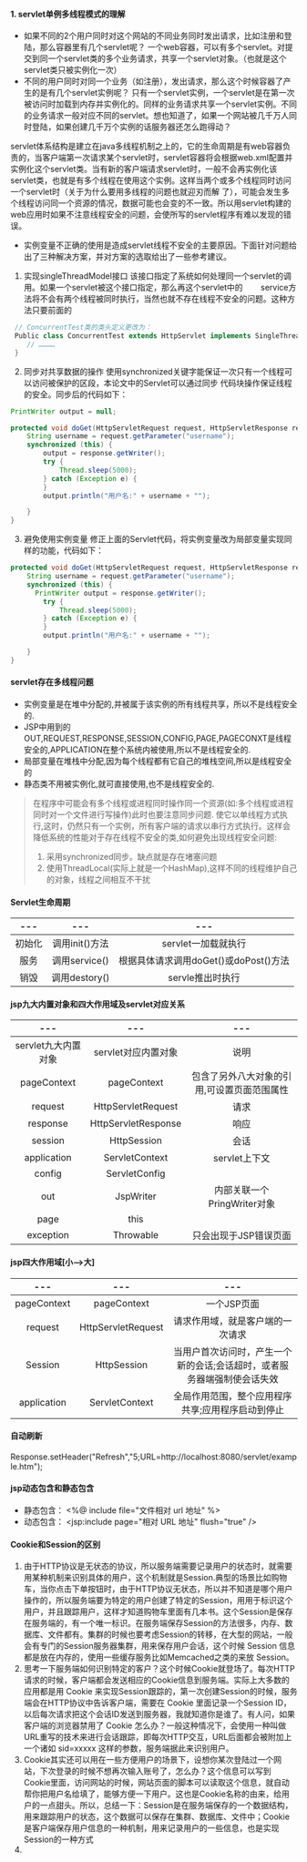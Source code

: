 #### 1. servlet单例多线程模式的理解
- 如果不同的2个用户同时对这个网站的不同业务同时发出请求，比如注册和登陆，那么容器里有几个servlet呢？
一个web容器，可以有多个servlet。对提交到同一个servlet类的多个业务请求，共享一个servlet对象。（也就是这个servlet类只被实例化一次）
- 不同的用户同时对同一个业务（如注册），发出请求，那么这个时候容器了产生的是有几个servlet实例呢？
只有一个servlet实例，一个servlet是在第一次被访问时加载到内存并实例化的。同样的业务请求共享一个servlet实例。不同的业务请求一般对应不同的servlet。想也知道了，如果一个网站被几千万人同时登陆，如果创建几千万个实例的话服务器还怎么跑得动？

servlet体系结构是建立在java多线程机制之上的，它的生命周期是有web容器负责的，当客户端第一次请求某个servlet时，servlet容器将会根据web.xml配置并实例化这个servlet类。当有新的客户端请求servlet时，一般不会再实例化该servlet类，也就是有多个线程在使用这个实例。这样当两个或多个线程同时访问一个servlet时（关于为什么要用多线程的问题也就迎刃而解 了），可能会发生多个线程访问同一个资源的情况，数据可能也会变的不一致。所以用servlet构建的web应用时如果不注意线程安全的问题，会使所写的servlet程序有难以发现的错误。
- 实例变量不正确的使用是造成servlet线程不安全的主要原因。下面针对问题给出了三种解决方案，并对方案的选取给出了一些参考建议。
1. 实现singleThreadModel接口
该接口指定了系统如何处理同一个servlet的调用。如果一个servlet被这个接口指定，那么再这个servlet中的        service方法将不会有两个线程被同时执行，当然也就不存在线程不安全的问题。这种方法只要前面的                 
```java
 // ConcurrentTest类的类头定义更改为：
 Public class ConcurrentTest extends HttpServlet implements SingleThreadModel {
    // …………
 } 
```
2. 同步对共享数据的操作
使用synchronized关键字能保证一次只有一个线程可以访问被保护的区段，本论文中的Servlet可以通过同步         代码块操作保证线程的安全。同步后的代码如下：
```java
PrintWriter output = null;

protected void doGet(HttpServletRequest request, HttpServletResponse response) throws ServletException, IOException {
    String username = request.getParameter("username");
    synchronized (this) {
        output = response.getWriter();
        try {
            Thread.sleep(5000);
        } catch (Exception e) {
        }
        output.println("用户名:" + username + ""); 

    }
}
```
3. 避免使用实例变量
修正上面的Servlet代码，将实例变量改为局部变量实现同样的功能，代码如下：
```java
protected void doGet(HttpServletRequest request, HttpServletResponse response) throws ServletException, IOException {
    String username = request.getParameter("username");
    synchronized (this) {
      PrintWriter output = response.getWriter();
        try {
            Thread.sleep(5000);
        } catch (Exception e) {
        }
        output.println("用户名:" + username + ""); 

    }
}
```
#### servlet存在多线程问题
- 实例变量是在堆中分配的,并被属于该实例的所有线程共享，所以不是线程安全的.
- JSP中用到的OUT,REQUEST,RESPONSE,SESSION,CONFIG,PAGE,PAGECONXT是线程安全的,APPLICATION在整个系统内被使用,所以不是线程安全的.
- 局部变量在堆栈中分配,因为每个线程都有它自己的堆栈空间,所以是线程安全的
- 静态类不用被实例化,就可直接使用,也不是线程安全的.

> 在程序中可能会有多个线程或进程同时操作同一个资源(如:多个线程或进程同时对一个文件进行写操作)此时也要注意同步问题. 使它以单线程方式执行,这时，仍然只有一个实例，所有客户端的请求以串行方式执行。这样会降低系统的性能对于存在线程不安全的类,如何避免出现线程安全问题:
> 1. 采用synchronized同步。缺点就是存在堵塞问题
> 2. 使用ThreadLocal(实际上就是一个HashMap),这样不同的线程维护自己的对象，线程之间相互不干扰

#### Servlet生命周期
|  ---   |      ---       |                  ---                  |
|:------:|:--------------:|:-------------------------------------:|
| 初始化 | 调用init()方法 |          servlet一加载就执行          |
|  服务  | 调用service()  | 根据具体请求调用doGet()或doPost()方法 |
|  销毁  | 调用destory()  |           servle推出时执行            |

#### jsp九大内置对象和四大作用域及servlet对应关系
|         ---         |         ---         |                     ---                     |
|:-------------------:|:-------------------:|:-------------------------------------------:|
| servlet九大内置对象 | servlet对应内置对象 |                    说明                     |
|     pageContext     |     pageContext     | 包含了另外八大对象的引用,可设置页面范围属性 |
|       request       | HttpServletRequest  |                    请求                     |
|      response       | HttpServletResponse |                    响应                     |
|       session       |     HttpSession     |                    会话                     |
|     application     |   ServletContext    |                servlet上下文                |
|       config        |    ServletConfig    |                                             |
|         out         |      JspWriter      |         内部关联一个PringWriter对象         |
|        page         |        this         |                                             |
|      exception      |      Throwable      |            只会出现于JSP错误页面            |

#### jsp四大作用域[小——>大]
|     ---     |        ---         |                                   ---                                   |
|:-----------:|:------------------:|:-----------------------------------------------------------------------:|
| pageContext |    pageContext     |                               一个JSP页面                               |
|   request   | HttpServletRequest |                    请求作用域，就是客户端的一次请求                     |
|   Session   |    HttpSession     | 当用户首次访问时，产生一个新的会话;会话超时，或者服务器端强制使会话失效 |
| application |   ServletContext   |            全局作用范围，整个应用程序共享;应用程序启动到停止            |

#### 自动刷新
Response.setHeader("Refresh","5;URL=http://localhost:8080/servlet/example.htm");

#### jsp动态包含和静态包含
- 静态包含： <%@ include file="文件相对 url 地址" %>
- 动态包含： <jsp:include page="相对 URL 地址" flush="true" />

#### Cookie和Session的区别
1. 由于HTTP协议是无状态的协议，所以服务端需要记录用户的状态时，就需要用某种机制来识别具体的用户，这个机制就是Session.典型的场景比如购物车，当你点击下单按钮时，由于HTTP协议无状态，所以并不知道是哪个用户操作的，所以服务端要为特定的用户创建了特定的Session，用用于标识这个用户，并且跟踪用户，这样才知道购物车里面有几本书。这个Session是保存在服务端的，有一个唯一标识。在服务端保存Session的方法很多，内存、数据库、文件都有。集群的时候也要考虑Session的转移，在大型的网站，一般会有专门的Session服务器集群，用来保存用户会话，这个时候 Session 信息都是放在内存的，使用一些缓存服务比如Memcached之类的来放 Session。
2. 思考一下服务端如何识别特定的客户？这个时候Cookie就登场了。每次HTTP请求的时候，客户端都会发送相应的Cookie信息到服务端。实际上大多数的应用都是用 Cookie 来实现Session跟踪的，第一次创建Session的时候，服务端会在HTTP协议中告诉客户端，需要在 Cookie 里面记录一个Session ID，以后每次请求把这个会话ID发送到服务器，我就知道你是谁了。有人问，如果客户端的浏览器禁用了 Cookie 怎么办？一般这种情况下，会使用一种叫做URL重写的技术来进行会话跟踪，即每次HTTP交互，URL后面都会被附加上一个诸如 sid=xxxxx 这样的参数，服务端据此来识别用户。
3. Cookie其实还可以用在一些方便用户的场景下，设想你某次登陆过一个网站，下次登录的时候不想再次输入账号了，怎么办？这个信息可以写到Cookie里面，访问网站的时候，网站页面的脚本可以读取这个信息，就自动帮你把用户名给填了，能够方便一下用户。这也是Cookie名称的由来，给用户的一点甜头。所以，总结一下：Session是在服务端保存的一个数据结构，用来跟踪用户的状态，这个数据可以保存在集群、数据库、文件中；Cookie是客户端保存用户信息的一种机制，用来记录用户的一些信息，也是实现Session的一种方式
4.
